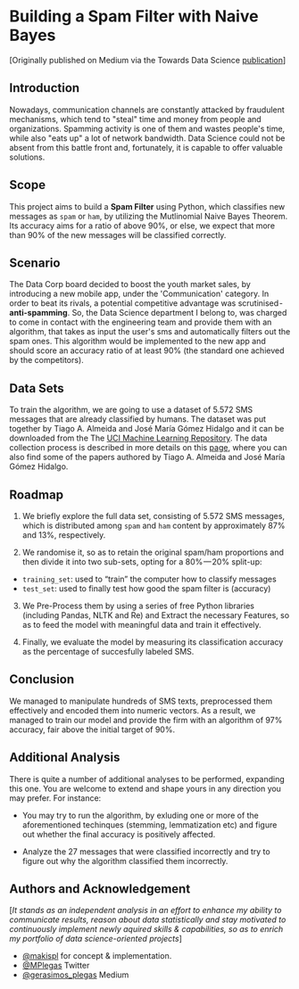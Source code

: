 # Building a Spam Filter with Naive Bayes

[Originally published on Medium via the Towards Data Science [publication](https://towardsdatascience.com/coding-a-kryptonite-for-spammers-the-naive-bayes-filter-e533e59a681f)]

## Introduction
Nowadays, communication channels are constantly attacked by fraudulent mechanisms, which tend to "steal" time and money from people and organizations. Spamming activity is one of them and wastes people's time, while also "eats up" a lot of network bandwidth. Data Science could not be absent from this battle front and, fortunately, it is capable to offer valuable solutions.

## Scope
This project aims to build a **Spam Filter** using Python, which classifies new messages as `spam` or `ham`, by utilizing the Mutlinomial Naive Bayes Theorem. Its accuracy aims for a ratio of above 90%, or else, we expect that more than 90% of the new messages will be classified correctly.

## Scenario

The Data Corp board decided to boost the youth market sales, by introducing a new mobile app, under the 'Communication' category. In order to beat its rivals, a potential competitive advantage was scrutinised - **anti-spamming**. So, the Data Science department I belong to, was charged to come in contact with the engineering team and provide them with an algorithm, that takes as input the user's sms and automatically filters out the spam ones. This algorithm would be implemented to the new app and should score an accuracy ratio of at least 90% (the standard one achieved by the competitors).

## Data Sets

To train the algorithm, we are going to use a dataset of 5.572 SMS messages that are already classified by humans. The dataset was put together by Tiago A. Almeida and José María Gómez Hidalgo and it can be downloaded from the The [UCI Machine Learning Repository](https://archive.ics.uci.edu/ml/datasets/sms+spam+collection). The data collection process is described in more details on this [page](http://www.dt.fee.unicamp.br/~tiago/smsspamcollection/#composition), where you can also find some of the papers authored by Tiago A. Almeida and José María Gómez Hidalgo.

## Roadmap

1. We briefly explore the full data set, consisting of 5.572 SMS messages, which is distributed among `spam` and `ham` content by approximately 87% and 13%, respectively.

2. We randomise it, so as to retain the original spam/ham proportions and then divide it into two sub-sets, opting for a 80% — 20% split-up:

- `training_set`: used to “train” the computer how to classify messages
- `test_set`: used to finally test how good the spam filter is (accuracy)

3. We Pre-Process them by using a series of free Python libraries (including Pandas, NLTK and Re) and Extract the necessary Features, so as to feed the model with meaningful data and train it effectively.

4. Finally, we evaluate the model by measuring its classification accuracy as the percentage of succesfully labeled SMS.

## Conclusion

We managed to manipulate hundreds of SMS texts, preprocessed them effectively and encoded them into numeric vectors. As a result, we managed to train our model and provide the firm with an algorithm of 97% accuracy, fair above the initial target of 90%.

## Additional Analysis
There is quite a number of additional analyses to be performed, expanding this one. You are welcome to extend and shape yours in any direction you may prefer. For instance:

* You may try to run the algorithm, by exluding one or more of the aforementioned techinques (stemming, lemmatization etc) and figure out whether the final accuracy is positively affected.

* Analyze the 27 messages that were classified incorrectly and try to figure out why the algorithm classified them incorrectly.
## Authors and Acknowledgement
[*It stands as an independent analysis in an effort to enhance my ability to communicate results, reason about data statistically and stay motivated to continuously implement newly aquired skills & capabilities, so as to enrich my portfolio of data science-oriented projects*]
- [@makispl](https://github.com/makispl) for concept & implementation.
- [@MPlegas](https://twitter.com/MPlegas) Twitter
- [@gerasimos_plegas](https://medium.com/@gerasimos_plegas) Medium

